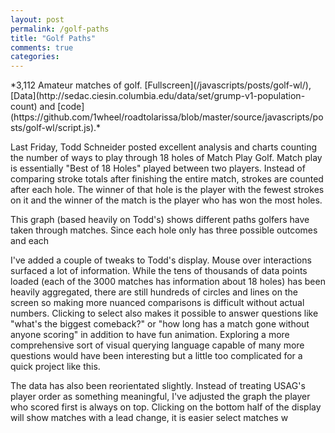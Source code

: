 ```yaml
---
layout: post
permalink: /golf-paths
title: "Golf Paths"
comments: true
categories: 
---
```

<link rel="stylesheet" type="text/css" href="/javascripts/posts/golf-wl/style.css">

<div id='golf-wl'></div>
*3,112 Amateur matches of golf. [Fullscreen](/javascripts/posts/golf-wl/), [Data](http://sedac.ciesin.columbia.edu/data/set/grump-v1-population-count) and [code](https://github.com/1wheel/roadtolarissa/blob/master/source/javascripts/posts/golf-wl/script.js).*

Last Friday, Todd Schneider posted excellent analysis and charts counting the number of ways to play through 18 holes of Match Play Golf. Match play is essentially "Best of 18 Holes" played between two players. Instead of comparing stroke totals after finishing the entire match, strokes are counted after each hole. The winner of that hole is the player with the fewest strokes on it and the winner of the match is the player who has won the most holes.

This graph (based heavily on Todd's) shows different paths golfers have taken through matches. Since each hole only has three possible outcomes and each 

I've added a couple of tweaks to Todd's display. Mouse over interactions surfaced a lot of information. While the tens of thousands of data points loaded (each of the 3000 matches has information about 18 holes) has been heavily aggregated, there are still hundreds of circles and lines on the screen so making more nuanced comparisons is difficult without actual numbers. Clicking to select also makes it possible to answer questions like "what's the biggest comeback?" or "how long has a match gone without anyone scoring" in addition to have fun animation. Exploring a more comprehensive sort of visual querying language capable of many more questions would have been interesting but a little too complicated for a quick project like this. 

The data has also been reorientated slightly. Instead of treating USAG's player order as something meaningful, I've adjusted the graph the player who scored first is always on top. Clicking on the bottom half of the display will show matches with a lead change, it is easier select matches w

<script src="/javascripts/libs/d3.4.11.js" type="text/javascript"></script>
<script src="/javascripts/libs/lodash.js" type="text/javascript"></script>

<script src="/javascripts/posts/negBarTransition/lib.js" type="text/javascript"></script>

<script src="/javascripts/posts/golf-wl/script.js" type="text/javascript"></script>

<meta property="og:image" content="/images/thumbnails/215-teeth.png" />